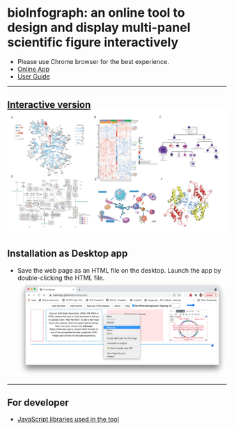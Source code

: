 # bioInfograph: an online tool to design and display multi-panel scientific figure interactively

* Please use Chrome browser for the best experience.
* [Online App](https://baohongz.github.io/bioInfograph)
* [User Guide](https://baohongz.github.io/bioInfograph/help.html)
---
[Interactive version](https://baohongz.github.io/bioInfograph/figure/Fig1.html)
![bioInfograph](figure/Figure1.jpg?raw=true "bioInfograph")
---
## Installation as Desktop app
* Save the web page as an HTML file on the desktop. Launch the app by double-clicking the HTML file.
![installation1](figure/installation1.jpeg?raw=true "installation1")
---
## For developer
* [JavaScript libraries used in the tool](https://github.com/baohongz/bioInfograph/blob/gh-pages/dist/README.md)
